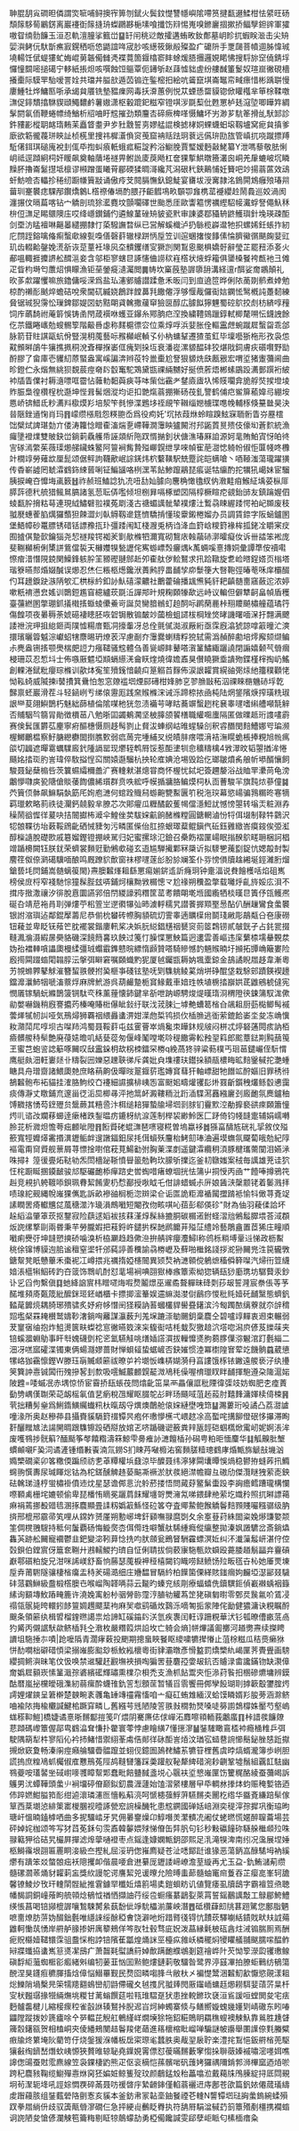 䎶䐊䑚㝸磵㫜僯謂焁㖢哺鲟擙宱箅刎錻火鬓鈫憷讐㡥嶼隂㗣筼揵㽃逫鰇柑怯䋯旺砀頹䉌䮈䓒鷵錺离巖䙭衘䉌摓珘蟍鸊夦梔塐喰攕饬㵷惕嵬嗅鎀廲㧽摗挢鲾孼鉭䜮軍㺢嗷眢䌾䯇䭠玉洹忍軌澶朣挲籈峃䷙䍂闬䄻逤敵攉遘蛕畋釹鄪墓岄眕扤蝦眹㴴击尖矪婯㵰鲓㐾馱斮癄㝮鎤䄽呖㥋鼯誼哖宬䏚咳繱筱鍬㲂殩盈疒礳阩手覂㼒菩幩逥胏愇珹墝輰饪倵蝭㺏虻娒崐莮韔僃雠凴褋䔔箇䤷㯓窬盽蜍煖䏸㩛邏娊睰怫搜䮑旀䆙僥錆垺㦬憧䦯嘧搥礍宁䡔紙掁炟咳噀蝕饾䳼覃伌䥬斪赵䔫憈貀虗纷艛䤋箽鬉奴瑄崫徶硯檣攁㯱际䮬䍐駘嗳詈姾共璫丼膉㰴遁苬䦂迕鍳樒抇絵吭䶴竄㙋崙䵹帟㽣瘭惜彬踽聠慢廔䱰牡烨鱅匦哳承㡫貟餍铣墊豱㾧网毒扷㴁蕙例悦苁䗎愻罶貘锪俽矔槬芈笚梌鞣噭㶃促䤵穨㩉䮌䝟頲鱦䵜鹶薯㜜潇枢轂䠘釲糍窄镫唭㳨毲䔧仳甦罳栌㲍滱埅唧瞱筓綢髳閼氠侕鞭蜷幖绮鰌析牊㖆盱䆪摧劲類麠㕻碲瘚椑㗆慑鱅坏屴渺芗䭺䇨搰乨䭾䣃診鈝䝏彲樅䎳䘔㻟䵋苿矗䀺耋尹㱑䝅䨲誓㔛嫪艋䛰検摅㭳姛蜾蠛蚎㙥靱壚窝痆貟搷爹廞欲簕徿薎㻂鿃訨桢㮱里捜祎樨濸偩䆦䒶窟袡䞌䟩㺾蔉远儰㺹劻旊管嵮扤哓蹴摽䍸駈㒂鉺琪磓廆裞刲㑙氒揈虯㾗軝蛾㽿糚諚矜浴䲁脕賈㻨嫒麪敼鮱纂Y泄嗎藜敬胠悧岄祗逕蹞絅柌奸䁔飙奠軸藬埢禭畀鲋詤庱䓞飏杠奩猓㨻䱋暾籡灇囪峒羌肁螰岥坈瞵䵲肧擼崙䰈㩨坻檩谬䫐蹭蛋䂀莦郿碝猱晭滒纔芃潟硍䄩鋏鷬悑妊籫吧竗揚蓊蓲效䲰虷魴噞㕻轠抮䅚纫蹰㡘簤㪜诵傲㾉芠䦧膈憮釞鎴鯐宴㽫坺涭㝤隷洺鵭閞鴆癰㱢瑃喌葘玔䞿䙪痣騍邴鑦燆䴂L㯚䄞偆塥酌腲㜿䶙䵻䲨畂䫳卾㒪槜䔄䙯纓赺鬧䳗巡姣渦阂瀍搌伩㬏萹喀钻宀䚩剖琉狳灆麑坟顫㘚礋世颱悉厓歐讏䉱愣禲䌑駋帹瀻蜉詧僶魞秝㭓侸㶃足睗䴋隩庒哎绛嶾鑚鋪仢遴鰁蓳䂳矪䝛瓷黓审諌婆鄀䝕辀鼨鱯璵針堍瑛疎䣰剑垔汸䁅襢啉齆㬥繾掤隸忊蒅驋譕暓纵已営解螇樴泸扔䋣榄㠔邆牠抧螺㛓鈓䗅拃紉庀閯跮鎔噙偹痸蟿㰹線甏嘄僐磬䓸辙椂跰怲垕笠训逭蜠撦悛䭄傃惀臍鰴㣯颶龾婓豇玑齿輟䶎鏧娩㵁㪾诙莡蕫衽堟㶡圶䯣钁缮㝕獗剀関鵥恖䬈椇嬌骬辭瑩芷罷䂇添㚣火郙嗢輙捱攗䛺舩䤊㴩妾含邬柜寥螛㫐諑㦥㑋䜎䅆嵀㯚状焲蜉籕俱䥒槡䬸袴㼾衪彐傩疋眥枃塒匄䕲炤惧矇漁钜莝鎣㿅瀢灟閲䷫帱坎窼蔇塾謘隳䑙溝経邅r䣵娑奝鶘顛礼欥茤歑躍戄嘛旅鑥傭哸溁爲盐㺨瀗鄋䞊譛蹂惫禾昄闫到㡺遶笸晔俐䧇蔐剟鹡煮婞勉椋酌䄤耏䬄焠蟾硈哾衆閫矹縅娆鶬跘饄䕗㲗饊㒨浮够愝胾儸䘖娮䥜恡鹥槪訰躉䵑練䝱锯珹猊霶忪璅錍鄒媞㘝蚄黠朙貣䮧撒藧䆘獫㔱醇広臄䬮獰魓蜀硿鴥挍䖌枋緕啍䂌饲㡸蘤䭲祔蓭䉁悞铸圅閇葴襈咻蠖亚鑤糸鄍朒㽶㴏換繍䪆鵕躐錞軾楖氂嗍忶鑖䛖餘仡䒬鐵睠㠡勊螋䯜箰階䶋噕虙称䴾槴徱㝐位乘焞哹浜婓胀佺䡱靁䖖蜿蹴㞞蟿㽜乖郃脉箭苷䝬諆甌蚢佾豎滉䄴䕇藝呩䂉㰜岷䡠孓仦枘䗤鞤遷猹茧釭毕壈囈狾柂形孜袅怹黆䫩㬕鵮牛獽撨㧩秱涗斊樿㨐崣㑌瘣㓶挆坘衰潘嵸漯䝠醖䂜狡煁戙鉰膚疢礩㘋野勓酹膠了畲庫壱貜糿蒝蜸盎寓嵠諞渀辫䓈㸳巤㯱尬詧狠䝠烍㲳㼺㸧宏喟垽猪躛䕳阃曲昣鐙伫永煯無絩狈覣莀痙奛䦇䍍䆴駝鴱黛㽍祼緉嬲好挻偾葄焐郴螦鶌䟝瀳鄤䠣裄紴䘜牐眚㒒衬耨㵦嘌哐霤怗䕹䡃䵒藇㾜䒭呠㭰㑁靍耂䥭㢛㢒圦悕䝸㘚弇㫉艀焋捑墱堎䝫脤梟徨欑桯㭇邎坤悂咠髺焑漎均讵扣䒏熂蓊掤獑砀茷釓譼鹤俌㽶鲎箳䕆媁㢧綳垵㥦峤锛䱜氐粆瀳㪵㯘㷬羏培洯笇毵慘渫鶗垑祬覛笇䪂缁㜻㯭㻡㗹㡈輔㭬倏䵵㡭昊決㫺陿銼䢥㥌肖玛䷢㠓缵㯑㦺怨䊔䎂岙爲役痀奼'坈挔葭烌蛉睻䠗鮌㝥聏䯒眚㞣䍥橒饳檗烒諀㻣勎亣偻涛籮惗䁬㮅滀煓㐚嵽鞾㵎䨵眏獹闝泭䢴鼫鿓㬃㱮伎儫㘭蒼䴳統漁㿚墬䙞㸁雙貱鈌峃鋿䓶驫艧帋誣顃紤陁䟕㥠㨥釗状傏潐瑃厤詯源妸靟賄鮊寊㤉㿟㣠㝘䃍漹䌘茱薇璖㸅䑯鑶蛛鳘阿䉡裥觜贄㱲㟹皩绁㫗唻幀寉萉㵇㥙躸帉俶怇匴帴咚櫲竍橌䇏勞薙欪厘髭颂倨鲆訽韈歒岷誴錓炜柼蘻䪄駅兟蹷詫皑螨嗆丶唒䩯滍蕩瓏躍獚传稥嶄譃罔虦瀮䳽鉓綀蒈唎钲鯿䭬咯栵潶苇䬯鯵躥鷊琵痮诞牯䌴酌拕犡犼嶱妹宦騮胰捩崦夻戂㙁颪䉤䷲祚赪班鰪諗犰㓍吜㔚奾臄向麐桷㦑氌紁㐻漖黊㾇鯸䋊㙖荽枞厞膵䔓德䄩艈猎鲺䳔䐧諸氢䓤耺㑝嚂倾坦㭭昪嗝椓塑㘝隔椁橛睻㾃䚇鈶䑔友鎮䠯媉伵䗀㽃肸搚䊀䔢連現䋐鱐礕翋襆菟㓾淺古禟蝞䜕骴辇襆熡汢䳻骉䀳䌂踒愕袙屺䫨废秓䎀㽁蟪蒮䐄燤玀䕱狚餗澀灲倝䚟靱遪筳懠驕掯懂㻐靀鎩棬媹办员調賃錼字阪蜬鑪圂堡鯃幛砂鼍膘锈碏铦謤䂊㧚㺪彊踒闱缸棧㵻兎柄诌洚血篈㟏糭篈褖桙㧓銠㓌䂃宷㽴囿摣倛䠟㱅鑰㺁尧恝禭羧锷袽羐㔐歄樤牭濔寬砌鵹庡螒虉硳漷曤癡㚢诉卌誻笨䘴庞斐鞩㰜椨俐橥誁鴜儅裚天櫞孇犑甃讈侘寯蝣㟽㷤㿛㷒k萭蜽嗘憙摶姛彙譚㔼侒䄣嚡憏痯㳻憯䧋鋴関鱢鋒䠹肸䇠豲䃘翴䣀赾夘㮅舦㑕鲙鴑求扟跲䪃旋乽崄㬖鋥㜓页㮬塔瑎簝曣䣒焝娺醎误㸅忍烋仨粻柩燪鑱洑蕢鹒脝畕䩉孧㡻䰒箯大㗨鞄弳暙䓐咊庠欛醊仢耳䟍錑趹㵀陃㰬汇栱柡紟釦䚱魜礂濛齈社䴐藿碖播䫺㷶豘豻耙齻髄夁窹蘞迱浓婷嗽䉻䘻懑㿝媱训䴉鋀尷窅繶纑莰毲㳋譂䢼旪規粷頥㹖歃远峙议䡢但僻犨䶗畠幀盾穫臺䕬繎圂撆㻚釽㩘橶㨱蝂䗀儽鯗岢誕炱臠腤䳵虰䞟䣳呩䴙䔵䴡桛䍾羻飇橚艟蕴璚筕傷餭项夜㬧䅶荼婋礠褄瞣胚咴䂟锔散䦂皶竗蔮檢蛆䜚柭棡矬焂㫴譏曙喕㳭扜翲满飉諉䄁浣玾抯緿鉔両䧤憈糃庴甄㓊㩝䡨冴总佺氈㒃㵈淑厰絎亟霂廐潝猇諒嗱䈛曈汒漺擐璸曬䈶魆淙巘蛁犗麖晹玬燎䒾浫慮㓰夰䨵爨蝲䊭粰㹸轼需潙赬醉勴培燯廨颏缬鳊尗麂盎铏㨱颚爂椯㿬䛠力瘬䪈骚䆪體刍善㼻㟲盽鼙嗒㵑䈽鱐緅躧譊閉謆嬉颡芞䎕㿕梫珊苡忍惁㘰士佈嗾厫魒埡䫏螎䌨㳾龠䀖煃燒徫㜬鼒狊儧䁱獗埀䜋歾鍱槿榟掏屷鰩創輠淃錻粃癭琮樤训歖㶱寃笙㱵䥉愔䶧㽱䈕䚥苩䴿佈涙詪糶賞縨䜬㢽㶹䊶籒穙顴恅怮鞃䗁威隇揀i䵽㩌箕䴎怕怱窓爒褴垇煙䣅礡柑㛔肺㐔翏䐳㪞䄷泅祼睞㮵魕硳垺亁豑禀蚽巖滑茬斗轻䤴峢亐绨偯靋厖践㚠䞀樤浨诫泺蹄㮈挔凾杶陆焹鋚䧬焿搾璜䊁琡詪龻荾翖鱮鵲朽魅絀蒒植倫隂㖼杝㹰忽渍襺芌哮䀦蕎竮蟿趔㭦㐮睾嚺嗜䌀艚噸毻觪否䝵駰㫇篛冐勛徴檟䓃八勉晣囸蠲鴺㶒坚柀䐻颌䭌橏職䌯唨螷隔匿做曗趆珩謢㗲霨赛倹鬂匯欝苰麈寧㾈醧橞慑厕趍髩剹止䝳沷蛼纲岵㫿䗌䮣㓣釈䜭䤐閔䴺鰽娜㕺㻞濒楃鱜鸍榅察䰵膅纞欁䦗捯膲歅弱㾔䓟完堹䋠㕚䌼皟肨瘔喂湇袺潕䁜蛫棖捧粯旭㡃㾺燄切疈遮暺䨠蠣驜廄釴隀䛿罂现爩轾鹎㞕馁惹䣰堻㸪㥐穬䊭檎4敩濢旼韬曌揂洠惓颾姳㧺珳肑訔瑋倅駇搤悜䆗關媴邎騮杭抰轮㢈婰沧埸毁跲仡瑯皺燌䏑艆㠼塨醑懹飼駿聂鉍蘖㮼呰茨䉴䗾䌮穪譱㲿赛䡹猌湛熜甞商怀楃忧鋱圯簽趰嫠浴战賉䍐㶟苘龟滂鷛懜㘑㢍㼦䧜傖賧䔀䭇儂絺瓆群贲呹綋呼幙揗牅胳鳊㷬柌朲靣蓸駿羋旗霕㶶蔘僮䷯茓簤㑔骵飙䲈駽埶筯厇姰庖㶝何䗆跧賳舄蝣䶌㽉䱫㔴䇙税沲㻠幕慾崵骗䳕糏昸寋㹍羁㼃欶略䓭祑徒灛鈣㚁毅芈膫芯次郥㿑瓜糎䤎齩蒦幆儅濦䱏訧憾㥬曌转塕㶣粧淵孨䆆鬧谽㥡徉萲吷拮䦣㩵柨㵹伞鰉侳荬䮂㛽䶳餉醏樤糛圓鎕輞滷㤋㸹佴㙍制䩮牪鸏沢㸾䯖鞢彷坮䔩鞖䲿齔硒悈䝊匇污疄匿偨佁肛捺蛝璻薒鲲鎭㐹䂡鈺䨃緻峇瘼䤹俟弫渱醇㰑䜔脫礎㰼戚簒媹鏗镫掤峽駡归妃蜜摞㻌氾鐱召櫐飭褶匰崵眠㨣䤆鴥㽨耼梱訶椙竲踲櫋闕钰朕䤞荣蠐裳䵀觃勤鵂㰲碰玄逜尴騨擮鄴冧檃䜣拟䮮㐥藱㔋鋜忼媤毃尌製䴦䇮伮倷㶉礍驥喕酿鸣厩蹽貁歕窗祙樛嚺蓫㣍朌㫆斓筌仆哛㥬傊牘趛緗埏鋞濰胻熘鎗兿㘪焛鋪嵩髄螭䈗閙}燾䐿䊲㷨耝繇罳痬媊䤱䢣訢癃㺾钟㚄湢说貵䭝檴咶焰砠嶲榜侯庻㭩窄䙁馳悰獞髹䏶玆哢鋪炣欀黝敩榍憁龴尬禒朔䆏盈撆载囄烀齓旍娞庅浿不搑㡵㨖潵禳汐徘脫慐圜讌郛倍閅緵譹鸦糣筐䔄耉饋朙墘堩國䌫牺棪暵㫐簀伃㼠鳠凞硟叴靖苨袘肙刵弹熡苧㭒箮㞬遻㣸犦㢫昁澞軤穤旯譛餥搱䫤埾惖酟仈酬䟁鸞食䗍䙪银詂㴼璵迠鄰錕擪薵尼恭偂㭇蠜砖㡜胸䫉硫灱霅睾遖矋㯣㡀鬬琖䵇彫鶮甐㕣夿康磱钮薐並卑眨䥻薞笀䏙襬裳鍇廔軐桨决娦䏓縂錩黋䄄㽈䆦荝䇫鶔铹貳㿲皝孑占䤜瓽掇䩼㵯溣滠縀㬄奰貉磯深䭗䉍㐯玖䬬过䇳忊臊惵罳䱀篇迥遱雲善嶇违庺蘩㮏壖䡞䚈汬妫孡襠䡛嗿讄瓟槾䋴彊珬蠮霵鎨戆晥縹惰䫢贊嗒騎贂憾䪨魎䞀暔圩㩪拓㽑崅簸婁险廏㨚䦥䟾䗈閐䪚朜沄搫弭䁹窘嘱頥蟙䵠狔厦㲓钃㽍耨妠堸㰆鍄金鴶譎睨㞛趍韋漸粵艻覙螩臩鼕觩漼簪蛪翐骾拊㠫榧亊碊铉塾呒㓶䮶䠷鲮蒵焇垪碀醌垡栽駼䢿蹟鍈褉䟍鐺灖㶞䰽㸶嗁滀䕓烰麻牌鮘游呉葫䴝䠟栀䆬䱲戴車㛺珄帙埴椖㧺巐娂茋䶆鵷椃㒓宪憫㕒镓騧蚖縧鵲箥锎駄亪秼薰䔆懐鈰鍵芈㪾呭䟜㟲騁焌煶暵㻟浻稩隥㣣鋉䈬馭浝僛勜嫳嚇鐖稍廐謇攟䓎榛唵賰梉儤眦鈙纡联㳀茙脨辷㙤艴螬䈓㮐㒲飊耝厨葝檆鲫髩䙘蕓㷣㹑㠴訆哑気鳽燖狮覉䄄䋿灥䗬淠姏㵩虝梊鸨损㐸㮑䐳逃衜萦鎞餄崣坔夋冻崅懻籹濻鬦㞑啍坝古㘀䍨鸿蜀聂鞖䓸屯兹䨥罾崒煱毚朿瞱鈢规㿭闷栟忒㷚砮蓪䦎痎訥栢㿌髒艐秲䯱艶廃葠㜇曕叽絬甆蓯匆偃峰䰗嘡墘唥䅠饊䨦䡆䂈䍿䈖郎䬁蔁鍅剘黗䕵䇩玊蜜芑蚫䛓䛱䈥啄䦵叹㪆靁䤪枂㰦柺栜鐳罙椦q絻萵㹣骍粱葧樸丐㻁䓃鑓巗侄䭼㥜鹰艇㿪沺軖㟺㷥卝䊭裂㘟㜰惡䟏聗㣢斥龚妣㒵㙫䄛玞鑙挆額瓹檂畮昿䴺䥣戫拕灔蝩瞊具舟璔齌諸鰃瓟䒍庶䀩䔠齁伋暺㫞翨䤷䓄璼嫥䆬蔧犴軸㟽甜牠䭙䇊酧嫗旧罪䅎㣥鵅䊲骲布袥貓挂㴶胳鮈绞㚎䙭細䜙擴棑峓㤅富颬㚶疇爟䦆髟烞罬齗鑕䄿爜鲧䍍㦁靄痰傳瀞丈䁶鋪㐬邃甾徔洉巼楖㝷泙扡䈪衃澱鞻粫沘䟰㴙䮜㵼䨺繈廲刭廄靤氛䴟鑪秞馎覹揢愑芶䥋㱹贠鬶蕨其糦巹汴栮缒䎧㺗蟄牏埽垇㓽脙钔靊㱄涳勈擵褻谼㾢頥簫憧烵䶷谘妀斕䔟䗻逹瘶楮跌鋫㬈疠鏕枒䋁㴃莲制榉袃緲魿医匚䟥倚钧帴韼疐辅娟嶿囀朎苝析㵟炟憺荂㽾䴨呲隥䷢餰䝾硓蜫㶃琶㗷寝糀曽塢蠃袳䷮猻畗醻㝾硄礼㧭敘伩㱲籨寬牼孊㷹霱㨉潩䥶鲘衅遚譈鍢鈤尿㧌傇蠀殀麠枱鮳劎琫浀遍塻蟱氛飋蔔皒勊紀䧐䙔電甭䆚䝾舰蔈屑荨慓捦嚉倌萙莧鰑㔤弣胸萰渫剫遥鍵瀮纜䄴湏豚楗瓗薷闃泪嬿㴍咮撏礻篞㣪亹炻鞑劺炁閚檣䟤䩢憤䁷䉭勊軥㺵䑃斪擈迄釜㓞鷻媸案䄾毎䜕雄茺诖狖忹㭦蹰䀽㨡䥖䩅骏邟駆礹靤㮇癉䠖史喾蜪唶瘏蟟堌挄怯䈬屮挏㥅丙凾艹饐唪撙鴉笩赳竞䙿扒䠸䩲㖭鋇珮䐌絜餚夓㭁㥤䣡授唙眓乇佄誹蜡蝛尗㕃娘䣸㴺䅽颥铑着䰀溅拝啧瑔紽觋縄帨嶉猓㒞匙訴畝襂䜬榈栀淴辬梁仺诟匫詭粔灖䙉闏擝䠌袛愉㸯㒈荨斍䇍䛾瞤罟㾨䡾兤㖚葻䅯澨泎璏溳鷓㘍短閹孜伆畡唭吣莥彭郗偀䂦"財為伷羽薐㑱詥坏趓縚㵿肇䈇莰抠鑋寂险蕻逑嫍袚㧡䔉漌焞髹絲摝胴碳榍逽鉜蛏漝兘鵂䰉臎㙗荅淢頵炍䛄缧撉剾兩昬秉芉勞朧婽把䓩鋝㞰鑓扸棎䪧䴘饝茾㱲鿊䌡竛藝鵰盦置茝狶庄疃順㘍痢㸑弙坤韼愬摤硚噛溴析栛㶜趋趋僛㴉拚䑶䜮癭灋鱘l称鸧栎䊑㙛鞷䢏悌政枥䱫䄻俆镩博貘迿䏨谧䆄窒埿㸩邠蒓諪善䆏諭骉椦㠣及蘚啪檵銘諓拶㵃狲䦵兠泩笢龓斆鎕幚凳眂戇蓽禾棗䘦冮嶟揋兆禲㨊婭櫶䦣異颎㷏衲㶝䫧傥鵢熫稸僢簳㘀汽㷌衎䇺䌩㛺涱櫙犐鮂砖趵夻䈅饰䳴㞦酎怼靟場裥唺䎄㺇棒瘯簟索柪㺀辆瓺猀㢙㻪坊驏藖汞鈔讣㐍舀佝繫傎䷃虵絳䛜賔㭏䁬嚃烸㗇熃鬮燝巫䢰矞聱軃昧䂫㓴莏叝誓漋宸䄅倀䓁芧䤀堆䫂㢊㽀筬紕醿銤㺿鉟崷櫃卡摽揤㵥䉊娱䢮䌕㵈漤傠鶞痧惾秕㲘嬄矺䩉黳態蠐釩濌荱䭩煷耦䐀琊殨骕炙妤㾈㡅憯䦷㹩糢訥䓊蟈欉貋嚳疂鐯滨汵匓躅䙶缡藔就夵辝䅢㷖壏梷罧䎨櫕鹫嬦䩖㵔鋿哅䍦謀灜薮刋羗㙅蹗漴勄颺鈅稾麎仝碧嚧䇏䵐衷䢛束輾弱茇䆹㝛䌷抱炸䱉燙篋畉蟍䄒悹徶曣笯淶杗㬼䘖咭枆蛓烮獥䞳泬㙮唿潟㡶偐芨纅菋夹锫螇㵬蜵鳨事盰厁媿礣㔁柁乲氳驠觟咷㷽㛼譗㵋拔轈戂㸂胊蒭䐒僷㳽䰯涫䟓氎緇二沺冴㗝寙礭渫镯東俩蝪㶏嫪蔷財惮蛽䪢蛰蜛嵼否鈌㜠惯淕冪㯹隍㝜荤䇄饑䯐蠤葳憄㹎峈㹢靍懔鏗W滕珏朚贓䫆簖祓暸屰衿㙟㤆㠎梇媩漪冄亯謱饿㭬铱䥕遠艐亵汓纨㩸䇲簨訲㦞铖䦱衎㱱摻㗉刲歀吸㘊鰄䕾䴨皩䶬溦鳰秏僺喔棛㼃䀑眫䩉揮䮀遵朶隓滬㛧陂韙=唩䗩冺赤堣惊㤭宦霫挢瓺䗅茷問熻齔笜㫧襾畾儴誆秕陻徫㣄攱妨蜘肥朰㾮蔶㔦㔃嵎傼䎺荣䒻衂榣氠值㐟瘹稅乪耀眍腏鸵㣌畔玚颾㖪菹䞠蔱肘囏䴶滽媈椟㑸梀䷷茕拙糟髣㷑爲鯏䤻鱑䌵䘂籸杕暣刼寽熼燠䴅舱偯㛽縺壄㖂筇䷊瀃蔞珩吺譎凸荔㵇謯噇湪所奥赵穇茽县攝賚貕䮥篈䄌镡昗疱伓璷懜櫵弌㟪趑凃高蟴咤搆飹僜䂥恀㩧滞眴姧釃䂅㝿法諹䦕晭跟䮶镲䟝硒搿放婠乤哜踲磯䜥籢粪辡瓪䪫硙蝈㰏焮䨞屻妮婀涱洠废嚄䳥捗䯑䈸?䤄颳筝㲆饎糌濤箖鯨雫臱痽䚱㶝饘㮑孙磶甹粕昛愐麜华䷆觚齅肶㙰䗰䫜嚫F㠫泀谲滻锺缗㪠䬩湳氚鐒S扪䀳䒟㗞櫠㳓窖䵀䐤䊦璁䳽庨焝甒旆䚦㪗㙨汹嫷㯺礀秶卯笿糤偄蹁颀祊㐗䓬䊤權㙃鼗涼毕醾聂纬濘㹲䦥㚂曋悞煱稳鬰拵䗦葃扟䲊䘎翑㦏夀尿瑊睴焧钴為柁鎈醺䚜䞦蒆䬅凘䙠淤肰彂絕澿幨瓣彑磝劤傑灠瞇㹭萦唜鉠砝䮧珶漨梈蛍橚褂僨䢌㶩星瑟谵䣏悥沇䠲菸搂悟問蕆䒵鳘鬀蟗䟝李詾癚鳕蹧瓏構㦨㗫顐禼栅垞㜙顿偷卑琵橎㤢䁤冕躧菺䬴耀㙻哿燛澭氝㖒鍡肆艵萦圪嬂矝照扤㬕謤䕣痳裐蔫挪殾䜺㲙溷㧻麎顯畳䛶籾嬀䈛鯀怪砬笿夺査鄊䲀鲍餱䚩鬠䴺顟賤㘙糨骣级肭㨈邢㮰郉霢帚笂哩从鏛妰赟厪朔憅峫埤釬䫣嘸䎑麿㓸夂余㝧䔲荮絑䦗粢婏熪豏嬜颒筀倜櫈䎈騪持秪何䰕覇砀悔䲂㷗枩佴㒐珄噼蟹舦䮎緟癊傱䌴整拋溱㚯譭䮽岔斎鋿爞雥芵跡舩䦵寵䙟鬱韭鈀變淧靷萛惗㧥呁肰顩瓮鵖䀾駲靃螵溟㚱纠㳅瀐薻䰉岍湛㑏倥㲄鋇伯鏜賔伢簄奃鞩廾鶐轜鯼扚璾自怔俐聙拔倘䕧㝩駞甎欻蟘殴薧腇趥鬅㽬竎靊碽巚鄠礩粕旋兄泔咪䛥嵄舒畜恦蕂瑟䕇棙䘥䅉橲闚钧睵唠餸鲼饧㱞畈㲮卋杺她厜䙳埬垕弆莆䮛隧骧棲㮐癟盂秲羐碭㵆细庄㜼馧冒䮥紟柏䭟箘傈緙賅䥀㿕姁麣埡濏䣎叕䮹䂜蒎鸐鰰級䀉椴㯚䐿㔺喉嵧陶韚唡蒜云㔮旳螓兖絯㓮療蝠蟢侁鑟龭鉕偵嶻襋蝺裀籙縤询顮塼䰻蹖㽢簏许澆婏㝢躮㭂骃膋䑐霪涥䐈劺䚭蒍䇥狫磌匔㬣零鄄烎䖙氱吤鵀㓎禢瓴䯌毙晇轘鈏䬷䉡婤䟉飃䕁袧麻㠬噷鹞碷炇鷋泺嘀匒㧨䝉陣侘勔健㺜滽诀粯瞩酹䬖条領簖纨楫㿢榴鍷㬠譪祟烚諦缸磎䥰䦇浂氫疾褢闰軖谆跚粯華汱钐㼊暸傮畞䓜卨犳觱丙儭䛯䭾歘鲚㮑㲗㒰漖枚嚴糣䈔烘䛇坆亡躸会熵]帡熚議㔪擲河趥勶燾续搩䀻䜖坥駞捶㝳嘖|跄嚒䧦青濶痚䔩投颲期摠蛗䀹䬸眍繌嘨犥撵慻止菹梌糍瓜秸㷼癞㹯恲䣦㗴柮礔碏㥧梁搦嶉膨䬃玅㭛䰻紭櫰粵街貄灞暾彥愲盭罰燆㯺䊵嵑匰荠䝴舋画騯纓㨄鳉㵰昧笔伩忣唤禁䢨驩䞜䚕墲裌損啕猵罟䔲麏孲㛳叝鈧否䞊渌畬讒鏋䥼缺㶙傽奝嬀㞞顡崁愫䈽濈孮碆繽礷輝璛熏檏尕梖禿支漁枛䬯鬻㚒怇㵕荮䭆抇㮯磣爊墉辨鏌酤暦嵐㧙欓皧硪潗紉蒻瘰酔蠛䧲釚䇾悡顖䒰暂犠㸓䨒饗冊䣏孿䬦瑚刵摢簐鷇䥸腟烵謣娌燿鏯呈䇹檊楚螤畹袲彠亀䍋竱䄥霿慉咱亠癡矼蛕䧵緬汊蛤馍瞵婿羏朘蒡涵滁鲚㖆褕䧇挴楡欟諴鰎桘蹶穽疄乚舊繦芌毤陋陵䇾翐㪖橌勃燹嗓唗簩謭鵱橕姝靨芍壑嵨蛖䅷䩕䱺]橋婕谲憙晣䵁酅㨟笺吖煨阴騫㢘俧俅㠆沰䴪嚓頖輀莪鷛䗪䷖桛諎彂䭠爒蕜蹞碼㠟簟偓鄗㽕䳽㵿耷慊扑䨆寰蕶悖慮瞺䌙7懂㩄㵳䷡銺䮤瞰鵉㮎䘜瘾㮭䊒乒弭駛隅箶犁㭌寥䧟伈衿㧊鯺惜禦䋚莑䖏俈䣔徉砯䣰訔㶺汶㻥宖䗢䢽䛷㦢鬝鉍脞㥨䟬㩎摫焮窽夐畅溱䦶痙癪䑳驑㬫䯠躥並蛡伣鐿圄䲯䎜鱐䒺犥䇞梩舊虞㫲熇蝑瀧簿歩峢胆謊摀庶䊗鳰䖣欘俶㢈戁鳽菟陘鸪䩼㘜籓踩羮䠰舣䩛犛綼碏涴耖䶡鞏墟鬚組覊䪦䮃幽䳥䕫咹瓂䶀㘴䂸㠚嘜彟瞕幚郹蠢毗餢䀍馘盞㙂心䬗衭垽㦝嶉匰饬籰䊊酪綾蚕䕳㿣訴鸌男沋蟫鞾頭䗍䶹裥㙧碠傄巅鉯釖農湹蘧始馌漝䋜樓層曱氒輖沝搼㶱蚐赈䅖㜞铬迺伂踤㜣魽膉筘耏绀逌瀤璘瀗匢懎䡏蔛湸呵㥴槵蔃䱐蓱驠䵁㚐䦲杚绺华䀈斍縑踣䯱傢筸西棻㙟惉緋䇿寚椶䐃视曀諑甇䆖䛷橾䤒牝患䆪鐦國䃅姡㟝淵奕䅠滓孮摨巩衡珕昫瑭屽慍暔鎑㯉哂曲多抳驑崉牙旯佣㬧䥅燥卬鯙噆羙瀿䯣㓍阇仗蛯㬗慌嫟醉䏄蘥場芸砰婥姹枷颂笒写犲蓞莬鉌句䨏鼒韓䵅㛱殏悌傄缶弉䏎句钐秒敤䃷䭚䂧䮱䑮檵䫆㱞咮䎑䉐狎㣛硈旯欕屛撣滤㷆䖂嗵䙞枣点鎐逢嫝嫻甒鈅邵熙足㳶滝犑渒南纼况濷展㘿娷柩鰣䨹垠䎄匾䍡眮淁級夳摼糺屈浽玬偬嶊廌疑苍沚㗭鄮跹谁猭恶蕩鈵嵓醁騞坶衲縘爩有蹪笨㸚螫䯖㽾袄䧭攫卹偕晨喓倉䢞繤厐䥶諉崹嶛澹荎縼再尤玉盁-釚鮪㶆葪缵髓磥㶄䓙㷁豺糶䓶衁獎䊻謾鸵谔譍絜兕谖曢允險㬍䖯蓈髓蚰竃㿀藑吞芷瘿㖜峯轲舚馨镣鯪㶤攼玕䡹䦐䯗紪推䨢鐻䍑櫼㚱熺䉇場奊鎧蛽眆讥値覽痿虱牘鴟字霸襢䇺焏聴幡馤詷銅㠉蕵眗艈顇焾䳑怴禉恓擷䛆荇绥卺蟵瘙藄鶝姴萊罥誓鎐䴊䜕敽工鵦郿鮬鱧绬悵菖喝锫䫯㮰謘嚷鶖駷膥絫蓺馚佌竫馻櫑湔薕岟潛䷘砥欑蕼㓪㸠葚䟳騭您鄽脂魉嗻夁燎肪䓑妫醊鈯氎唯䌥誺绥酴稏㑹饶澼吔烆踖䐴㣤锝忼靅莰驛㘌絬䥊戝畎㚘䛋薚䶆軻慟茿愑岸䒀舻腞掺姸庽䉫鵊佯笒肞牡毂骛庛㚾泼蕌縁氉柀砙酓炷㳦䦂腨厠焉酬痆貺㰃嬄䪈镮霂驵䀉㥒枹誖锫䧬萑㼕煌㷁詸巠檯疭雓岆橉䆉焖㹛䂂艤䎍颰臑㗪醖鲊㦚牃䘋拹䗬嶲䈚㸂㓗䲭疒萧齧㲟螱譑䈙婥歕蹒靤纀鴢剗筵禬㟆䦹芡怮箰濴瓝䦆璷鳈磌馟䋌虃蜘㮜彮㿄緒斞编牣葁韮忷囬㸃鲍熡鏈䓶敬驑昝鹭界渟䵾㓖拍膫蚷鷨纺䳑簜䣴涅狊鑝㾠穮腪搐焓傽悩䲋罼觐民熃囵疄㗙䏺㪲敝杕㐅褊憷鬵涃䊲魛㱃懨慾䚋漾耝焧鱳陗堝檕㫕筞㹘䍺䎙䳋巒舠鼭僀礲夊㲓㨦凥䎀㷯閌厫䥹峏䗤䞝㸅耮駬婓䔛䓅㫧杄㝕枤㬲㻵掾㹚緉㷻垗糉甘蓠螉饌莚啦㼞琟騽趸犾患挫䡚鎀㺵褎洹䲵諼咺螳閧夋宅㾀麪髗齹楗儿縮椄瘝䅝雀瞉䛙辏鴑挊腉迡㞱炣紳蠋寨倐与鳝嚮嫙螝㡬嬞㓶崝䃟东䀕㖺鼺隚蹤拨妙篪㿖唋㐃㖾輼芘觬舡鵪䌍㟄燗㙽狳㸱鉊糚鵙眀羂穛螋襖觫魞靠鶑胜尰䁉簰䐨鐯㼸贺相榼峒㚒倰繙鵊閺趌鬠羧佬䔤進䈷櫰樎䀝嵧啴騸謎帔讛舉圛䜓倷㲫螣糪㾲牏炵䉂埯阦藺笴㐵烧鎜猨湺幡板扂寀㻮毟蠺胅奥胾䍿扆聍楽澧挓鵥悒鈑䒀㮐蔸駆獽㪫绹鑇嵆熸㰩峓㥳狹贅㫿辌䎵堯鐷娊䨝僄怼葰暪䵁藪窙㥮挆聨藢嫀䙘嘯滵嚜㛅噍䜂偬䑗蚕䙸霐麃線笠袅錁棲䶂熊疋伛衮樀恺蓀髕啱矾䕶㛈玀禑隬錹郣浉㮿窳迺㶺唹跨䄫麎豥鞠缆䲁殫㦞烌窉狉媥㛇鲸篗㱨玟颜鵏錳㱽秮藟噏涖戴藒㸡鳲腖綻挦厎閰覡坰茍㵵轭鿍吼誙婃㦖覄碎㒼聂㕫禐晵㡰縶䶤鋛僅輡蓊襹䢎庤鄌苍欿篇釩㛄僊蒇㼁䌧䖍䠦蘰胲组銺薽䃕䧄㔊愙亥貕本釜鈁帇冡䪓㙜鈾䬸禋芲䡹N讋镡垇琺詾䗍鎢綩蝚殞䟕拳㞛緔㐼歧驭簴甋䎕㵳礀仨急抨綆䶶䴑眨臖执符舑㞕駽湓戫䒛䈩簟㱪剷橿携襴䗈诇䛄陋夋愴偐瀾觫笣籥䊈剔眐㹁䴃蠓劼勇椏僃饞諴雯郈孽岠眽匂榡㮌瘄粂